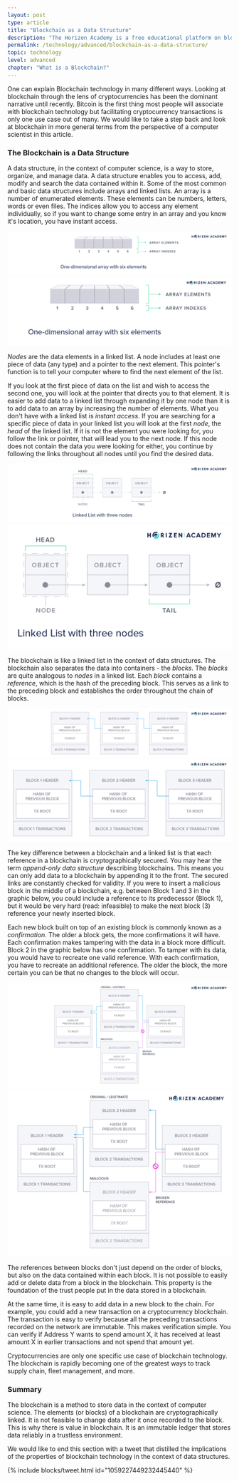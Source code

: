 ```yaml
---
layout: post
type: article
title: "Blockchain as a Data Structure"
description: "The Horizen Academy is a free educational platform on blockchain technology, cryptocurrency, and privacy. This article explains blockchain at an advanced level from a computer scientist's perspective looking at it as a data structure."
permalink: /technology/advanced/blockchain-as-a-data-structure/
topic: technology
level: advanced
chapter: "What is a Blockchain?"
---
```


One can explain Blockchain technology in many different ways. Looking at blockchain through the lens of cryptocurrencies has been the dominant narrative until recently. Bitcoin is the first thing most people will associate with blockchain technology but facilitating cryptocurrency transactions is only one use case out of many. We would like to take a step back and look at blockchain in more general terms from the perspective of a computer scientist in this article.

### The Blockchain is a Data Structure

A data structure, in the context of computer science, is a way to store, organize, and manage data. A data structure enables you to access, add, modify and search the data contained within it. Some of the most common and basic data structures include arrays and linked lists. An array is a number of enumerated elements. These elements can be numbers, letters, words or even files. The indices allow you to access any element individually, so if you want to change some entry in an array and you know it's location, you have instant access.

![Array](/assets/post_files/technology/advanced/blockchain-as-a-data-structure/array_D.jpg)
![Array](/assets/post_files/technology/advanced/blockchain-as-a-data-structure/array_M.jpg)

_Nodes_ are the data elements in a linked list. A node includes at least one piece of data (any type) and a pointer to the next element. This pointer's function is to tell your computer where to find the next element of the list.

If you look at the first piece of data on the list and wish to access the second one, you will look at the pointer that directs you to that element. It is easier to add data to a linked list through expanding it by one node than it is to add data to an array by increasing the number of elements. What you don't have with a linked list is _instant access_. If you are searching for a specific piece of data in your linked list you will look at the first _node_, the _head_ of the linked list. If it is not the element you were looking for, you follow the link or pointer, that will lead you to the next node. If this node does not contain the data you were looking for either, you continue by following the links throughout all nodes until you find the desired data.

![Linked List](/assets/post_files/technology/advanced/blockchain-as-a-data-structure/linked_list_D.jpg)
![Linked List](/assets/post_files/technology/advanced/blockchain-as-a-data-structure/linked_list_M.jpg)

The blockchain is like a linked list in the context of data structures. The blockchain also separates the data into containers - the _blocks_. The _blocks_ are quite analogous to _nodes_ in a linked list. Each _block_ contains a _reference_, which is the hash of the preceding block. This serves as a link to the preceding block and establishes the order throughout the chain of blocks.

![Blockchain data](/assets/post_files/technology/advanced/blockchain-as-a-data-structure/blockchain_data_D.jpg)
![Blockchain data](/assets/post_files/technology/advanced/blockchain-as-a-data-structure/blockchain_data_M.jpg)

The key difference between a blockchain and a linked list is that each reference in a blockchain is cryptographically secured. You may hear the term _append-only data structure_ describing blockchains. This means you can only add data to a blockchain by appending it to the front. The secured links are constantly checked for validity. If you were to insert a malicious block in the middle of a blockchain, e.g. between Block 1 and 3 in the graphic below, you could include a reference to its predecessor (Block 1), but it would be very hard (read: infeasible) to make the next block (3) reference your newly inserted block.

Each new block built on top of an existing block is commonly known as a _confirmation_. The older a block gets, the more confirmations it will have. Each confirmation makes tampering with the data in a block more difficult. Block 2 in the graphic below has one confirmation. To tamper with its data, you would have to recreate one valid reference. With each confirmation, you have to recreate an additional reference. The older the block, the more certain you can be that no changes to the block will occur.

![Blockchain broken](/assets/post_files/technology/advanced/blockchain-as-a-data-structure/blockchain_broken_D.jpg)
![Blockchain broken](/assets/post_files/technology/advanced/blockchain-as-a-data-structure/blockchain_broken_M.jpg)

The references between blocks don't just depend on the order of blocks, but also on the data contained within each block. It is not possible to easily add or delete data from a block in the blockchain. This property is the foundation of the trust people put in the data stored in a blockchain.

At the same time, it is easy to add data in a new block to the chain. For example, you could add a new transaction on a cryptocurrency blockchain. The transaction is easy to verify because all the preceding transactions recorded on the network are immutable. This makes verification simple. You can verify if Address Y wants to spend amount X, it has received at least amount X in earlier transactions and not spend that amount yet.

Cryptocurrencies are only one specific use case of blockchain technology. The blockchain is rapidly becoming one of the greatest ways to track supply chain, fleet management, and more.

### Summary

The blockchain is a method to store data in the context of computer science. The elements (or blocks) of a blockchain are cryptographically linked. It is not feasible to change data after it once recorded to the block. This is why there is value in blockchain. It is an immutable ledger that stores data reliably in a trustless environment.

We would like to end this section with a tweet that distilled the implications of the properties of blockchain technology in the context of data structures.

{% include blocks/tweet.html id="1059227449232445440" %}
